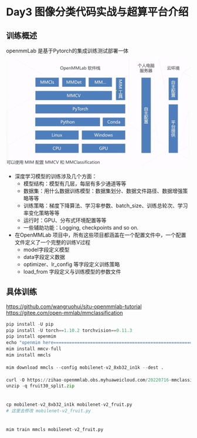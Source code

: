 # Day3 图像分类代码实战与超算平台介绍

## 训练概述
openmmLab 是基于Pytorch的集成训练测试部署一体

![Software Stack](img/soft_stack.png)
- 深度学习模型的训练涉及几个方面：
  - 模型结构：模型有几层，每层有多少通道等等
  - 数据集：用什么数据训练模型：数据集划分、数据文件路径、数据增强策略等等
  - 训练策略：梯度下降算法、学习率参数、batch_size、训练总轮次、学习率变化策略等等
  - 运行时：GPU、分布式环境配置等等
  - 一些辅助功能：Logging, checkpoints and so on.
- 在OpenMMLab 项目中，所有这些项目都涵盖在一个配置文件中，一个配置文件定义了一个完整的训练V过程
  - model字段定义模型
  - data字段定义数据
  - optimizer、lr_config 等字段定义训练策略
  - load_from 字段定义与训练模型的参数文件

## 具体训练
https://github.com/wangruohui/sjtu-openmmlab-tutorial
https://gitee.com/open-mmlab/mmclassification

```py
pip install -U pip
pip install -U torch==1.10.2 torchvision==0.11.3
pip install openmim
echo "openmim here========================================================="
mim install mmcv-full
mim install mmcls

mim download mmcls --config mobilenet-v2_8xb32_in1k --dest .

curl -O https://zihao-openmmlab.obs.myhuaweicloud.com/20220716-mmclassification/dataset/fruit30/fruit30_split.zip
unzip -q fruit30_split.zip


cp mobilenet-v2_8xb32_in1k mobilenet-v2_fruit.py
# 这里去修改 mobilenet-v2_fruit.py


mim train mmcls mobilenet-v2_fruit.py
```
